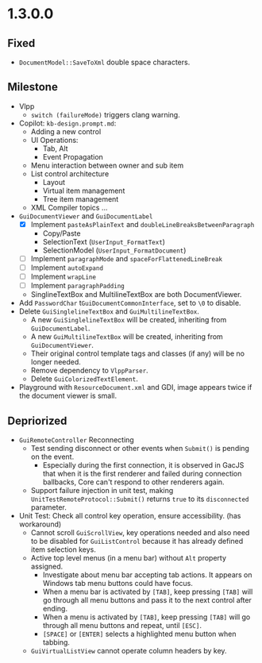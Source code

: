 # 1.3.0.0

## Fixed
- `DocumentModel::SaveToXml` double space characters.

## Milestone

- Vlpp
  - `switch (failureMode)` triggers clang warning.
- Copilot: `kb-design.prompt.md`:
  - Adding a new control
  - UI Operations:
    - Tab, Alt
    - Event Propagation
  - Menu interaction between owner and sub item
  - List control architecture
    - Layout
    - Virtual item management
    - Tree item management
  - XML Compiler topics ...
- `GuiDocumentViewer` and `GuiDocumentLabel`
  - [x] Implement `pasteAsPlainText` and `doubleLineBreaksBetweenParagraph`
    - Copy/Paste
    - SelectionText (`UserInput_FormatText`)
    - SelectionModel (`UserInput_FormatDocument`)
  - [ ] Implement `paragraphMode` and `spaceForFlattenedLineBreak`
  - [ ] Implement `autoExpand`
  - [ ] Implement `wrapLine`
  - [ ] Implement `paragraphPadding`
  - SinglineTextBox and MultilineTextBox are both DocumentViewer.
- Add `PasswordChar` t`GuiDocumentCommonInterface`, set to `\0` to disable.
- Delete `GuiSinglelineTextBox` and `GuiMultilineTextBox`.
  - A new `GuiSinglelineTextBox` will be created, inheriting from `GuiDocumentLabel`.
  - A new `GuiMultilineTextBox` will be created, inheriting from `GuiDocumentViewer`.
  - Their original control template tags and classes (if any) will be no longer needed.
  - Remove dependency to `VlppParser`.
  - Delete `GuiColorizedTextElement`.
- Playground with `ResourceDocument.xml` and GDI, image appears twice if the document viewer is small.

## Depriorized

- `GuiRemoteController` Reconnecting
  - Test sending disconnect or other events when `Submit()` is pending on the event.
    - Especially during the first connection, it is observed in GacJS that when it is the first renderer and failed during connection ballbacks, Core can't respond to other renderers again.
  - Support failure injection in unit test, making `UnitTestRemoteProtocol::Submit()` returns `true` to its `disconnected` parameter.
- Unit Test: Check all control key operation, ensure accessibility. (has workaround)
  - Cannot scroll `GuiScrollView`, key operations needed and also need to be disabled for `GuiListControl` because it has already defined item selection keys.
  - Active top level menus (in a menu bar) without `Alt` property assigned.
    - Investigate about menu bar accepting tab actions. It appears on Windows tab menu buttons could have focus.
    - When a menu bar is activated by `[TAB]`, keep pressing `[TAB]` will go through all menu buttons and pass it to the next control after ending.
    - When a menu is activated by `[TAB]`, keep pressing `[TAB]` will go through all menu buttons and repeat, until `[ESC]`.
    - `[SPACE]` or `[ENTER]` selects a highlighted menu button when tabbing.
  - `GuiVirtualListView` cannot operate column headers by key.